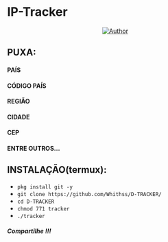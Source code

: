 # IP-Tracker

<p align="center">
<a href="https://github.com/DeepSociety"><img title="Author" src="https://img.shields.io/badge/Author-WHITEHORSE-svg?style=for-the-badge&logo=github"></a>

## PUXA:

#### PAÍS 
#### CÓDIGO PAÍS 
#### REGIÃO
#### CIDADE
#### CEP
#### ENTRE OUTROS...

## INSTALAÇÃO(termux):
* `pkg install git -y`
* `git clone https://github.com/Whithss/D-TRACKER/`
* `cd D-TRACKER`
* `chmod 771 tracker`
* `./tracker`

##### Compartilhe !!!
